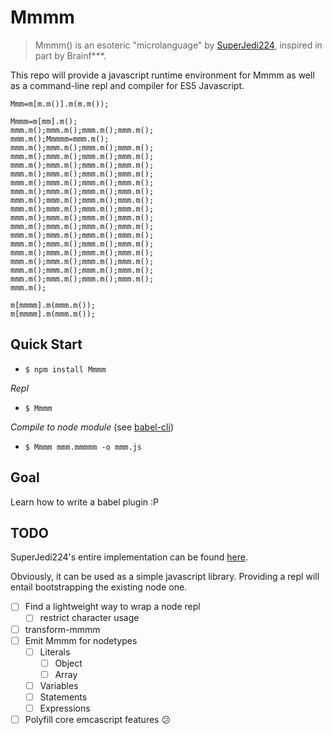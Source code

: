# Mmmm

> Mmmm() is an esoteric "microlanguage" by [SuperJedi224](https://github.com/SuperJedi224), inspired in part by Brainf***.

This repo will provide a javascript runtime environment for Mmmm as well as a command-line repl and compiler for ES5 Javascript.


```Mmmm
Mmm=m[m.m()].m(m.m());

Mmmm=m[mm].m();
mmm.m();mmm.m();mmm.m();mmm.m();
mmm.m();Mmmmm=mmm.m();
mmm.m();mmm.m();mmm.m();mmm.m();
mmm.m();mmm.m();mmm.m();mmm.m();
mmm.m();mmm.m();mmm.m();mmm.m();
mmm.m();mmm.m();mmm.m();mmm.m();
mmm.m();mmm.m();mmm.m();mmm.m();
mmm.m();mmm.m();mmm.m();mmm.m();
mmm.m();mmm.m();mmm.m();mmm.m();
mmm.m();mmm.m();mmm.m();mmm.m();
mmm.m();mmm.m();mmm.m();mmm.m();
mmm.m();mmm.m();mmm.m();mmm.m();
mmm.m();mmm.m();mmm.m();mmm.m();
mmm.m();mmm.m();mmm.m();mmm.m();
mmm.m();mmm.m();mmm.m();mmm.m();
mmm.m();mmm.m();mmm.m();mmm.m();
mmm.m();mmm.m();mmm.m();mmm.m();
mmm.m();mmm.m();mmm.m();mmm.m();
mmm.m();

m[mmmm].m(mmm.m());
m[mmmm].m(mmm.m());
```

## Quick Start

- `$ npm install Mmmm`

*Repl*

- `$ Mmmm`

*Compile to node module* (see [babel-cli](https://babeljs.io/docs/usage/cli/))

- `$ Mmmm mmm.mmmmm -o mmm.js`


## Goal

Learn how to write a babel plugin :P

## TODO

SuperJedi224's entire implementation can be found [here](http://jsfiddle.net/SuperJedi224/uLawt0jm/).

Obviously, it can be used as a simple javascript library. Providing a repl will entail bootstrapping the existing node one.

- [ ] Find a lightweight way to wrap a node repl
  - [ ] restrict character usage
- [ ] transform-mmmm
- [ ] Emit Mmmm for nodetypes
  - [ ] Literals
    - [ ] Object
    - [ ] Array
  - [ ] Variables
  - [ ] Statements
  - [ ] Expressions
- [ ] Polyfill core emcascript features 😕
